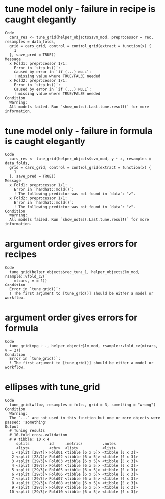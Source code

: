 # tune model only - failure in recipe is caught elegantly

    Code
      cars_res <- tune_grid(helper_objects$svm_mod, preprocessor = rec, resamples = data_folds,
      grid = cars_grid, control = control_grid(extract = function(x) {
        1
      }, save_pred = TRUE))
    Message
      x Fold1: preprocessor 1/1:
        Error in `step_bs()`:
        Caused by error in `if (...) NULL`:
        ! missing value where TRUE/FALSE needed
      x Fold2: preprocessor 1/1:
        Error in `step_bs()`:
        Caused by error in `if (...) NULL`:
        ! missing value where TRUE/FALSE needed
    Condition
      Warning:
      All models failed. Run `show_notes(.Last.tune.result)` for more information.

# tune model only - failure in formula is caught elegantly

    Code
      cars_res <- tune_grid(helper_objects$svm_mod, y ~ z, resamples = data_folds,
      grid = cars_grid, control = control_grid(extract = function(x) {
        1
      }, save_pred = TRUE))
    Message
      x Fold1: preprocessor 1/1:
        Error in `hardhat::mold()`:
        ! The following predictor was not found in `data`: "z".
      x Fold2: preprocessor 1/1:
        Error in `hardhat::mold()`:
        ! The following predictor was not found in `data`: "z".
    Condition
      Warning:
      All models failed. Run `show_notes(.Last.tune.result)` for more information.

# argument order gives errors for recipes

    Code
      tune_grid(helper_objects$rec_tune_1, helper_objects$lm_mod, rsample::vfold_cv(
        mtcars, v = 2))
    Condition
      Error in `tune_grid()`:
      ! The first argument to [tune_grid()] should be either a model or workflow.

# argument order gives errors for formula

    Code
      tune_grid(mpg ~ ., helper_objects$lm_mod, rsample::vfold_cv(mtcars, v = 2))
    Condition
      Error in `tune_grid()`:
      ! The first argument to [tune_grid()] should be either a model or workflow.

# ellipses with tune_grid

    Code
      tune_grid(wflow, resamples = folds, grid = 3, something = "wrong")
    Condition
      Warning:
      The `...` are not used in this function but one or more objects were passed: 'something'
    Output
      # Tuning results
      # 10-fold cross-validation 
      # A tibble: 10 x 4
         splits         id     .metrics         .notes          
         <list>         <chr>  <list>           <list>          
       1 <split [28/4]> Fold01 <tibble [6 x 5]> <tibble [0 x 3]>
       2 <split [28/4]> Fold02 <tibble [6 x 5]> <tibble [0 x 3]>
       3 <split [29/3]> Fold03 <tibble [6 x 5]> <tibble [0 x 3]>
       4 <split [29/3]> Fold04 <tibble [6 x 5]> <tibble [0 x 3]>
       5 <split [29/3]> Fold05 <tibble [6 x 5]> <tibble [0 x 3]>
       6 <split [29/3]> Fold06 <tibble [6 x 5]> <tibble [0 x 3]>
       7 <split [29/3]> Fold07 <tibble [6 x 5]> <tibble [0 x 3]>
       8 <split [29/3]> Fold08 <tibble [6 x 5]> <tibble [0 x 3]>
       9 <split [29/3]> Fold09 <tibble [6 x 5]> <tibble [0 x 3]>
      10 <split [29/3]> Fold10 <tibble [6 x 5]> <tibble [0 x 3]>

